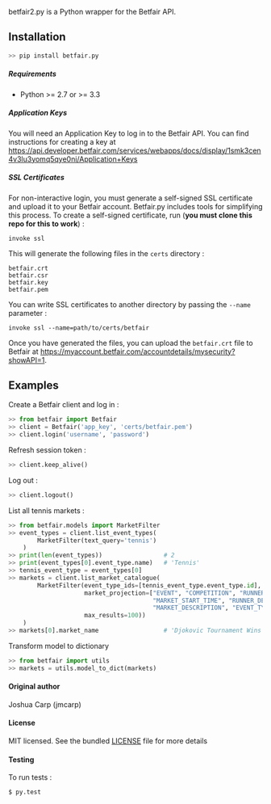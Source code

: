 betfair2.py is a Python wrapper for the Betfair API. 

## Installation
```Python
>> pip install betfair.py
```

##### Requirements
-   Python &gt;= 2.7 or &gt;= 3.3

##### Application Keys

You will need an Application Key to log in to the Betfair API. You can find instructions for creating a key at <https://api.developer.betfair.com/services/webapps/docs/display/1smk3cen4v3lu3yomq5qye0ni/Application+Keys>

##### SSL Certificates

For non-interactive login, you must generate a self-signed SSL certificate and upload it to your Betfair account. Betfair.py includes tools for simplifying this process. To create a self-signed certificate, run (**you must clone this repo for this to work**) :

    invoke ssl

This will generate the following files in the `certs` directory :

    betfair.crt
    betfair.csr
    betfair.key
    betfair.pem

You can write SSL certificates to another directory by passing the `--name` parameter :

    invoke ssl --name=path/to/certs/betfair

Once you have generated the files, you can upload the `betfair.crt` file to Betfair at <https://myaccount.betfair.com/accountdetails/mysecurity?showAPI=1>.

## Examples

Create a Betfair client and log in :

 ```Python
>> from betfair import Betfair
>> client = Betfair('app_key', 'certs/betfair.pem')
>> client.login('username', 'password')
```
Refresh session token :
 ```Python
>> client.keep_alive()
```

Log out :
```Python
>> client.logout()
```

List all tennis markets :
```Python
>> from betfair.models import MarketFilter
>> event_types = client.list_event_types(
        MarketFilter(text_query='tennis')
    )
>> print(len(event_types))                 # 2
>> print(event_types[0].event_type.name)   # 'Tennis'
>> tennis_event_type = event_types[0]
>> markets = client.list_market_catalogue(
        MarketFilter(event_type_ids=[tennis_event_type.event_type.id],
                     market_projection=["EVENT", "COMPETITION", "RUNNER_METADATA",
                                        "MARKET_START_TIME", "RUNNER_DESCRIPTION", 
                                        "MARKET_DESCRIPTION", "EVENT_TYPE"],
                     max_results=100))
    )
>> markets[0].market_name                  # 'Djokovic Tournament Wins'
```
                                              
Transform model to dictionary
```Python
>> from betfair import utils
>> markets = utils.model_to_dict(markets)
```
  

#### Original author

Joshua Carp (jmcarp)

#### License
MIT licensed. See the bundled [LICENSE] file for more details

#### Testing
To run tests :

    $ py.test

  [LICENSE]: https://github.com/jmcarp/betfair.py/blob/master/LICENSE